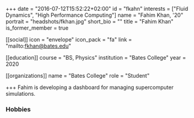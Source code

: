 +++
date = "2016-07-12T15:52:22+02:00"
id = "fkahn"
interests = ["Fluid Dynamics", "High Performance Computing"]
name = "Fahim Khan, '20"
portrait = "headshots/fkhan.jpg"
short_bio = ""
title = "Fahim Khan"
is_former_member = true

[[social]]
    icon = "envelope"
    icon_pack = "fa"
    link = "mailto:fkhan@bates.edu"

[[education]]
    course = "BS, Physics"
    institution = "Bates College"
    year = 2020

[[organizations]]
    name = "Bates College"
    role = "Student"

+++ 
Fahim is developing a dashboard for managing supercomputer simulations.

### Hobbies

